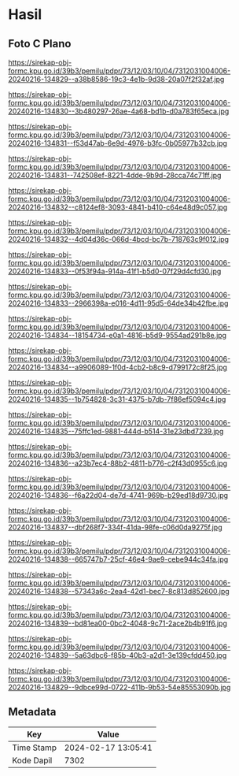 # Hasil

## Foto C Plano

https://sirekap-obj-formc.kpu.go.id/39b3/pemilu/pdpr/73/12/03/10/04/7312031004006-20240216-134829--a38b8586-19c3-4e1b-9d38-20a07f2f32af.jpg

https://sirekap-obj-formc.kpu.go.id/39b3/pemilu/pdpr/73/12/03/10/04/7312031004006-20240216-134830--3b480297-26ae-4a68-bd1b-d0a783f65eca.jpg

https://sirekap-obj-formc.kpu.go.id/39b3/pemilu/pdpr/73/12/03/10/04/7312031004006-20240216-134831--f53d47ab-6e9d-4976-b3fc-0b05977b32cb.jpg

https://sirekap-obj-formc.kpu.go.id/39b3/pemilu/pdpr/73/12/03/10/04/7312031004006-20240216-134831--742508ef-8221-4dde-9b9d-28cca74c71ff.jpg

https://sirekap-obj-formc.kpu.go.id/39b3/pemilu/pdpr/73/12/03/10/04/7312031004006-20240216-134832--c8124ef8-3093-4841-b410-c64e48d9c057.jpg

https://sirekap-obj-formc.kpu.go.id/39b3/pemilu/pdpr/73/12/03/10/04/7312031004006-20240216-134832--4d04d36c-066d-4bcd-bc7b-718763c9f012.jpg

https://sirekap-obj-formc.kpu.go.id/39b3/pemilu/pdpr/73/12/03/10/04/7312031004006-20240216-134833--0f53f94a-914a-41f1-b5d0-07f29d4cfd30.jpg

https://sirekap-obj-formc.kpu.go.id/39b3/pemilu/pdpr/73/12/03/10/04/7312031004006-20240216-134833--2966398a-e016-4d11-95d5-64de34b42fbe.jpg

https://sirekap-obj-formc.kpu.go.id/39b3/pemilu/pdpr/73/12/03/10/04/7312031004006-20240216-134834--18154734-e0a1-4816-b5d9-9554ad291b8e.jpg

https://sirekap-obj-formc.kpu.go.id/39b3/pemilu/pdpr/73/12/03/10/04/7312031004006-20240216-134834--a9906089-1f0d-4cb2-b8c9-d799172c8f25.jpg

https://sirekap-obj-formc.kpu.go.id/39b3/pemilu/pdpr/73/12/03/10/04/7312031004006-20240216-134835--1b754828-3c31-4375-b7db-7f86ef5094c4.jpg

https://sirekap-obj-formc.kpu.go.id/39b3/pemilu/pdpr/73/12/03/10/04/7312031004006-20240216-134835--75ffc1ed-9881-444d-b514-31e23dbd7239.jpg

https://sirekap-obj-formc.kpu.go.id/39b3/pemilu/pdpr/73/12/03/10/04/7312031004006-20240216-134836--a23b7ec4-88b2-4811-b776-c2f43d0955c6.jpg

https://sirekap-obj-formc.kpu.go.id/39b3/pemilu/pdpr/73/12/03/10/04/7312031004006-20240216-134836--f6a22d04-de7d-4741-969b-b29ed18d9730.jpg

https://sirekap-obj-formc.kpu.go.id/39b3/pemilu/pdpr/73/12/03/10/04/7312031004006-20240216-134837--dbf268f7-334f-41da-98fe-c06d0da9275f.jpg

https://sirekap-obj-formc.kpu.go.id/39b3/pemilu/pdpr/73/12/03/10/04/7312031004006-20240216-134838--665747b7-25cf-46e4-9ae9-cebe944c34fa.jpg

https://sirekap-obj-formc.kpu.go.id/39b3/pemilu/pdpr/73/12/03/10/04/7312031004006-20240216-134838--57343a6c-2ea4-42d1-bec7-8c813d852600.jpg

https://sirekap-obj-formc.kpu.go.id/39b3/pemilu/pdpr/73/12/03/10/04/7312031004006-20240216-134839--bd81ea00-0bc2-4048-9c71-2ace2b4b91f6.jpg

https://sirekap-obj-formc.kpu.go.id/39b3/pemilu/pdpr/73/12/03/10/04/7312031004006-20240216-134839--5a63dbc6-f85b-40b3-a2d1-3e139cfdd450.jpg

https://sirekap-obj-formc.kpu.go.id/39b3/pemilu/pdpr/73/12/03/10/04/7312031004006-20240216-134829--9dbce99d-0722-411b-9b53-54e85553090b.jpg


## Metadata

| Key        | Value               |
| ---------- | ------------------- |
| Time Stamp | 2024-02-17 13:05:41 |
| Kode Dapil | 7302                |



